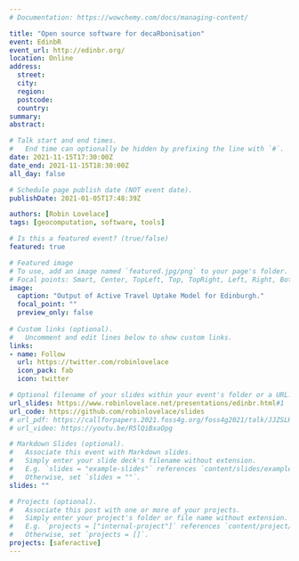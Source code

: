 ```yaml
---
# Documentation: https://wowchemy.com/docs/managing-content/

title: "Open source software for decaRbonisation"
event: EdinbR
event_url: http://edinbr.org/
location: Online
address:
  street:
  city:
  region:
  postcode:
  country:
summary:
abstract:

# Talk start and end times.
#   End time can optionally be hidden by prefixing the line with `#`.
date: 2021-11-15T17:30:00Z
date_end: 2021-11-15T18:30:00Z
all_day: false

# Schedule page publish date (NOT event date).
publishDate: 2021-01-05T17:48:39Z

authors: [Robin Lovelace]
tags: [geocomputation, software, tools]

# Is this a featured event? (true/false)
featured: true

# Featured image
# To use, add an image named `featured.jpg/png` to your page's folder. 
# Focal points: Smart, Center, TopLeft, Top, TopRight, Left, Right, BottomLeft, Bottom, BottomRight.
image:
  caption: "Output of Active Travel Uptake Model for Edinburgh."
  focal_point: ""
  preview_only: false
  
# Custom links (optional).
#   Uncomment and edit lines below to show custom links.
links:
- name: Follow
  url: https://twitter.com/robinlovelace
  icon_pack: fab
  icon: twitter

# Optional filename of your slides within your event's folder or a URL.
url_slides: https://www.robinlovelace.net/presentations/edinbr.html#1
url_code: https://github.com/robinlovelace/slides
# url_pdf: https://callforpapers.2021.foss4g.org/foss4g2021/talk/JJZSLH/
# url_video: https://youtu.be/R5lQiBxaOpg

# Markdown Slides (optional).
#   Associate this event with Markdown slides.
#   Simply enter your slide deck's filename without extension.
#   E.g. `slides = "example-slides"` references `content/slides/example-slides.md`.
#   Otherwise, set `slides = ""`.
slides: ""

# Projects (optional).
#   Associate this post with one or more of your projects.
#   Simply enter your project's folder or file name without extension.
#   E.g. `projects = ["internal-project"]` references `content/project/deep-learning/index.md`.
#   Otherwise, set `projects = []`.
projects: [saferactive]
---
```

